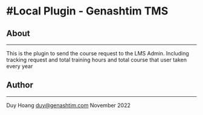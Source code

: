 #Local Plugin - Genashtim TMS
======================

## About
-----------

This is the plugin to send the course request to the LMS Admin. Including tracking request and total training hours and total course that user taken every year

## Author
-------------
Duy Hoang
duy@genashtim.com
November 2022